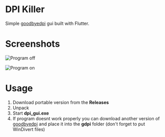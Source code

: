 # DPI Killer
Simple [goodbyedpi](https://github.com/ValdikSS/GoodbyeDPI "Official goodbyedpi repo") gui built with Flutter.

# Screenshots

![Program off](https://github.com/R0uT3r52/gDPI-GUI/blob/main/program_img/screenshot.png)

![Program on](https://github.com/R0uT3r52/gDPI-GUI/blob/main/program_img/screenshot2.png)

# Usage
1. Download portable version from the **Releases**
2. Unpack
3. Start **dpi_gui.exe**
4. If program doesnt work properly you can download another version of [goodbyedpi](https://github.com/ValdikSS/GoodbyeDPI/releases) and place it into the **gdpi** folder (don't forget to put WinDivert files)
